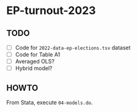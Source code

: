 # EP-turnout-2023

## TODO

- [ ] Code for `2022-data-ep-elections.tsv` dataset
- [ ] Code for Table A1
- [ ] Averaged OLS?
- [ ] Hybrid model?

## HOWTO

From Stata, execute `04-models.do`.
